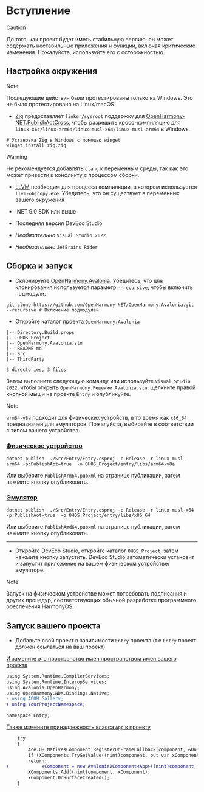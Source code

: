 # Вступление

> [!CAUTION]
> До того, как проект будет иметь стабильную версию, он может содержать нестабильные приложения и функции, включая критические изменения. Пожалуйста, используйте его с осторожностью.

## Настройка окружения

> [!NOTE]
> Последующие действия были протестированы только на Windows. Это не было протестировано на Linux/macOS.

* [Zig](https://ziglang.org/) предоставляет `linker/sysroot` поддержку для [OpenHarmony-NET.PublishAotCross](https://github.com/OpenHarmony-NET/PublishAotCross?tab=readme-ov-file#openharmony-netpublishaotcross), чтобы разрешить кросс-компиляцию для `linux-x64/linux-arm64/linux-musl-x64/linux-musl-arm64` в Windows.

```shell
# Установка Zig в Windows с помощью winget
winget install zig.zig
```

> [!WARNING]
> Не рекомендуется добавлять `clang` к переменным среды, так как это может привести к конфликту с процессом сборки.

* [LLVM](https://releases.llvm.org/download.html) необходим для процесса компиляции, в котором используется `llvm-objcopy.exe`. Убедитесь, что он существует в переменных вашего окружения

* .NET 9.0 SDK или выше

* Последняя версия DevEco Studio

* _Необязательно_ `Visual Studio 2022`

* _Необязательно_ `JetBrains Rider`

## Сборка и запуск

* Склонируйте [OpenHarmony.Avalonia](https://github.com/OpenHarmony-NET/OpenHarmony.Avalonia). Убедитесь, что для клонирования используется параметр `--recursive`, чтобы включить подмодули.

```shell
git clone https://github.com/OpenHarmony-NET/OpenHarmony.Avalonia.git --recursive # Включение подмодулей
```

* Откройте каталог проекта `OpenHarmony.Avalonia`

```shell
|-- Directory.Build.props
|-- OHOS_Project
|-- OpenHarmony.Avalonia.sln
|-- README.md
|-- Src
|-- ThirdParty

3 directories, 3 files
```

Затем выполните следующую команду или используйте `Visual Studio 2022`, чтобы открыть `OpenHarmony.Решение Avalonia.sln`, щелкните правой кнопкой мыши на проекте `Entry` и опубликуйте.

> [!NOTE]
> `arm64-v8a` подходит для физических устройств, в то время как `x86_64` предназначен для эмуляторов. Пожалуйста, выбирайте в соответствии с типом вашего устройства.

### [Физическое устройство](#tab/physical)

```shell
dotnet publish  ./Src/Entry/Entry.csproj -c Release -r linux-musl-arm64 -p:PublishAot=true  -o OHOS_Project/entry/libs/arm64-v8a
```

Или выберите `PublishArm64.pubxml` на странице публикации, затем нажмите кнопку опубликовать.

### [Эмулятор](#tab/virtual)

```shell
dotnet publish  ./Src/Entry/Entry.csproj -c Release -r linux-musl-x64 -p:PublishAot=true  -o OHOS_Project/entry/libs/x86_64
```

Или выберите `PublishAmd64.pubxml` на странице публикации, затем нажмите кнопку опубликовать.

---

* Откройте DevEco Studio, откройте каталог `OHOS_Project`, затем нажмите кнопку запустить. DevEco Studio автоматически установит и запустит приложение на вашем физическом устройстве/эмуляторе.

> [!NOTE]
> Запуск на физическом устройстве может потребовать подписания и других процедур, соответствующих обычной разработке программного обеспечения HarmonyOS.

## Запуск вашего проекта

* Добавьте свой проект в зависимости `Entry` проекта (т.е `Entry` проект должен ссылаться на ваш проект)

[И замените это пространство имен пространством имен вашего проекта](https://github.com/OpenHarmony-NET/OpenHarmony.Avalonia/blob/2f0af9d19832c48a69e972eb263caf4a68f381c6/Src/Entry/XComponentEntry.cs#L5)

```diff
using System.Runtime.CompilerServices;
using System.Runtime.InteropServices;
using Avalonia.OpenHarmony;
using OpenHarmony.NDK.Bindings.Native;
- using AOOH_Gallery;
+ using YourProjectNamespace;

namespace Entry;
```

[Также измените принадлежность класса `App` к проекту](https://github.com/OpenHarmony-NET/OpenHarmony.Avalonia/blob/2f0af9d19832c48a69e972eb263caf4a68f381c6/Src/Entry/XComponentEntry.cs#L21)

```diff
    try
    {
        Ace.OH_NativeXComponent_RegisterOnFrameCallback(component, &OnSurfaceRendered);
        if (XComponents.TryGetValue((nint)component, out var xComponent))
        return;
+            xComponent = new AvaloniaXComponent<App>((nint)component, (nint)window);
        XComponents.Add((nint)component, xComponent);
        xComponent.OnSurfaceCreated();
    }
```